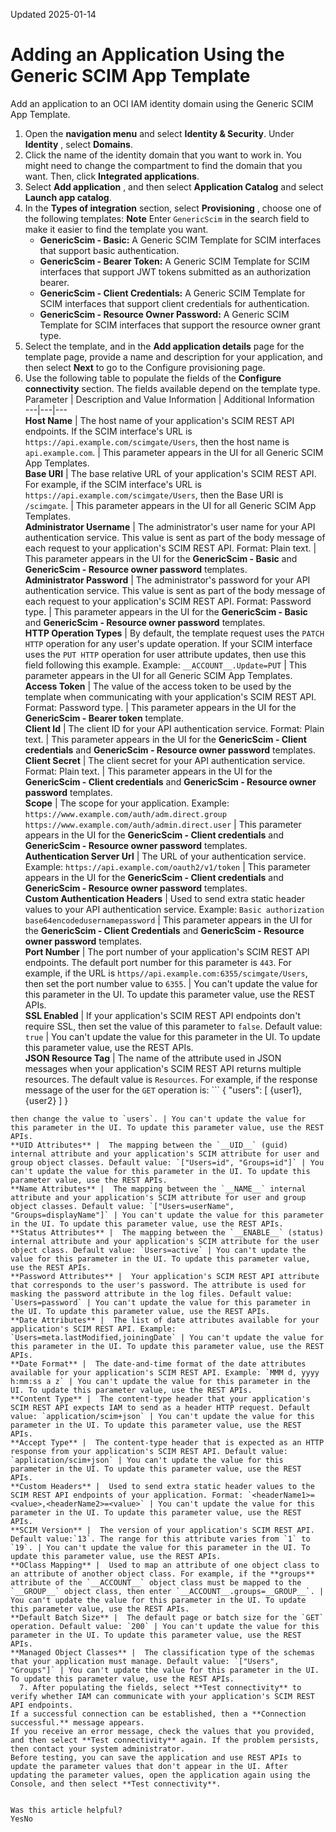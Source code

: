Updated 2025-01-14
# Adding an Application Using the Generic SCIM App Template
Add an application to an OCI IAM identity domain using the Generic SCIM App Template.
  1. Open the **navigation menu** and select **Identity & Security**. Under **Identity** , select **Domains**.
  2. Click the name of the identity domain that you want to work in. You might need to change the compartment to find the domain that you want. Then, click **Integrated applications**.
  3. Select **Add application** , and then select **Application Catalog** and select **Launch app catalog**.
  4. In the **Types of integration** section, select **Provisioning** , choose one of the following templates:
**Note** Enter `GenericScim` in the search field to make it easier to find the template you want.
     * **GenericScim - Basic:** A Generic SCIM Template for SCIM interfaces that support basic authentication.
     * **GenericScim - Bearer Token:** A Generic SCIM Template for SCIM interfaces that support JWT tokens submitted as an authorization bearer.
     * **GenericScim - Client Credentials:** A Generic SCIM Template for SCIM interfaces that support client credentials for authentication.
     * **GenericScim - Resource Owner Password:** A Generic SCIM Template for SCIM interfaces that support the resource owner grant type.
  5. Select the template, and in the **Add application details** page for the template page, provide a name and description for your application, and then select **Next** to go to the Configure provisioning page.
  6. Use the following table to populate the fields of the **Configure connectivity** section. The fields available depend on the template type.
Parameter | Description and Value Information | Additional Information  
---|---|---  
**Host Name** |  The host name of your application's SCIM REST API endpoints. If the SCIM interface's URL is `https://api.example.com/scimgate/Users`, then the host name is `api.example.com`. | This parameter appears in the UI for all Generic SCIM App Templates.  
**Base URI** |  The base relative URL of your application's SCIM REST API. For example, if the SCIM interface's URL is `https://api.example.com/scimgate/Users`, then the Base URI is `/scimgate`. | This parameter appears in the UI for all Generic SCIM App Templates.  
**Administrator Username** |  The administrator's user name for your API authentication service. This value is sent as part of the body message of each request to your application's SCIM REST API. Format: Plain text. | This parameter appears in the UI for the **GenericScim - Basic** and **GenericScim - Resource owner password** templates.  
**Administrator Password** |  The administrator's password for your API authentication service. This value is sent as part of the body message of each request to your application's SCIM REST API. Format: Password type. | This parameter appears in the UI for the **GenericScim - Basic** and **GenericScim - Resource owner password** templates.  
**HTTP Operation Types** |  By default, the template request uses the `PATCH HTTP` operation for any user's update operation. If your SCIM interface uses the `PUT HTTP` operation for user attribute updates, then use this field following this example. Example: `__ACCOUNT__.Update=PUT` | This parameter appears in the UI for all Generic SCIM App Templates.  
**Access Token** |  The value of the access token to be used by the template when communicating with your application's SCIM REST API. Format: Password type. | This parameter appears in the UI for the **GenericScim - Bearer token** template.  
**Client Id** |  The client ID for your API authentication service. Format: Plain text. | This parameter appears in the UI for the **GenericScim - Client credentials** and **GenericScim - Resource owner password** templates.  
**Client Secret** |  The client secret for your API authentication service. Format: Plain text. | This parameter appears in the UI for the **GenericScim - Client credentials** and **GenericScim - Resource owner password** templates.  
**Scope** |  The scope for your application. Example: `https://www.example.com/auth/adm.direct.group https://www.example.com/auth/admin.direct.user` | This parameter appears in the UI for the **GenericScim - Client credentials** and **GenericScim - Resource owner password** templates.  
**Authentication Server Url** |  The URL of your authentication service. Example: `https://api.example.com/oauth2/v1/token` | This parameter appears in the UI for the **GenericScim - Client credentials** and **GenericScim - Resource owner password** templates.  
**Custom Authentication Headers** |  Used to send extra static header values to your API authentication service. Example: `Basic authorization base64encodedusernamepassword` | This parameter appears in the UI for the **GenericScim - Client Credentials** and **GenericScim - Resource owner password** templates.  
**Port Number** |  The port number of your application's SCIM REST API endpoints. The default port number for this parameter is `443`. For example, if the URL is `https//api.example.com:6355/scimgate/Users`, then set the port number value to `6355`. | You can't update the value for this parameter in the UI. To update this parameter value, use the REST APIs.  
**SSL Enabled** |  If your application's SCIM REST API endpoints don't require SSL, then set the value of this parameter to `false`. Default value: `true` | You can't update the value for this parameter in the UI. To update this parameter value, use the REST APIs.  
**JSON Resource Tag** |  The name of the attribute used in JSON messages when your application's SCIM REST API returns multiple resources. The default value is `Resources`. For example, if the response message of the user for the `GET` operation is: ```
{ 
 "users": [ 
 {user1}, {user2} 
 ] 
}
```
then change the value to `users`. | You can't update the value for this parameter in the UI. To update this parameter value, use the REST APIs.  
**UID Attributes** |  The mapping between the `__UID__` (guid) internal attribute and your application's SCIM attribute for user and group object classes. Default value: `["Users=id", "Groups=id"]` | You can't update the value for this parameter in the UI. To update this parameter value, use the REST APIs.  
**Name Attributes** |  The mapping between the `__NAME__` internal attribute and your application's SCIM attribute for user and group object classes. Default value: `["Users=userName", "Groups=displayName"]` | You can't update the value for this parameter in the UI. To update this parameter value, use the REST APIs.  
**Status Attributes** |  The mapping between the `__ENABLE__` (status) internal attribute and your application's SCIM attribute for the user object class. Default value: `Users=active` | You can't update the value for this parameter in the UI. To update this parameter value, use the REST APIs.  
**Password Attributes** |  Your application's SCIM REST API attribute that corresponds to the user's password. The attribute is used for masking the password attribute in the log files. Default value: `Users=password` | You can't update the value for this parameter in the UI. To update this parameter value, use the REST APIs.  
**Date Attributes** |  The list of date attributes available for your application's SCIM REST API. Example: `Users=meta.lastModified,joiningDate` | You can't update the value for this parameter in the UI. To update this parameter value, use the REST APIs.  
**Date Format** |  The date-and-time format of the date attributes available for your application's SCIM REST API. Example: `MMM d, yyyy h:mm:ss a z` | You can't update the value for this parameter in the UI. To update this parameter value, use the REST APIs.  
**Content Type** |  The content-type header that your application's SCIM REST API expects IAM to send as a header HTTP request. Default value: `application/scim+json` | You can't update the value for this parameter in the UI. To update this parameter value, use the REST APIs.  
**Accept Type** |  The content-type header that is expected as an HTTP response from your application's SCIM REST API. Default value: `application/scim+json` | You can't update the value for this parameter in the UI. To update this parameter value, use the REST APIs.  
**Custom Headers** |  Used to send extra static header values to the SCIM REST API endpoints of your application. Format: `<headerName1>=<value>,<headerName2>=<value>` | You can't update the value for this parameter in the UI. To update this parameter value, use the REST APIs.  
**SCIM Version** |  The version of your application's SCIM REST API. Default value:`13`. The range for this attribute varies from `1` to `19`. | You can't update the value for this parameter in the UI. To update this parameter value, use the REST APIs.  
**OClass Mapping** |  Used to map an attribute of one object class to an attribute of another object class. For example, if the **groups** attribute of the `__ACCOUNT__` object class must be mapped to the `__GROUP__` object class, then enter `__ACCOUNT__.groups=__GROUP__`. | You can't update the value for this parameter in the UI. To update this parameter value, use the REST APIs.  
**Default Batch Size** |  The default page or batch size for the `GET` operation. Default value: `200` | You can't update the value for this parameter in the UI. To update this parameter value, use the REST APIs.  
**Managed Object Classes** |  The classification type of the schemas that your application must manage. Default value: `["Users", "Groups"]` | You can't update the value for this parameter in the UI. To update this parameter value, use the REST APIs.  
  7. After populating the fields, select **Test connectivity** to verify whether IAM can communicate with your application's SCIM REST API endpoints.
If a successful connection can be established, then a **Connection successful.** message appears.
If you receive an error message, check the values that you provided, and then select **Test connectivity** again. If the problem persists, then contact your system administrator.
Before testing, you can save the application and use REST APIs to update the parameter values that don't appear in the UI. After updating the parameter values, open the application again using the Console, and then select **Test connectivity**.


Was this article helpful?
YesNo

